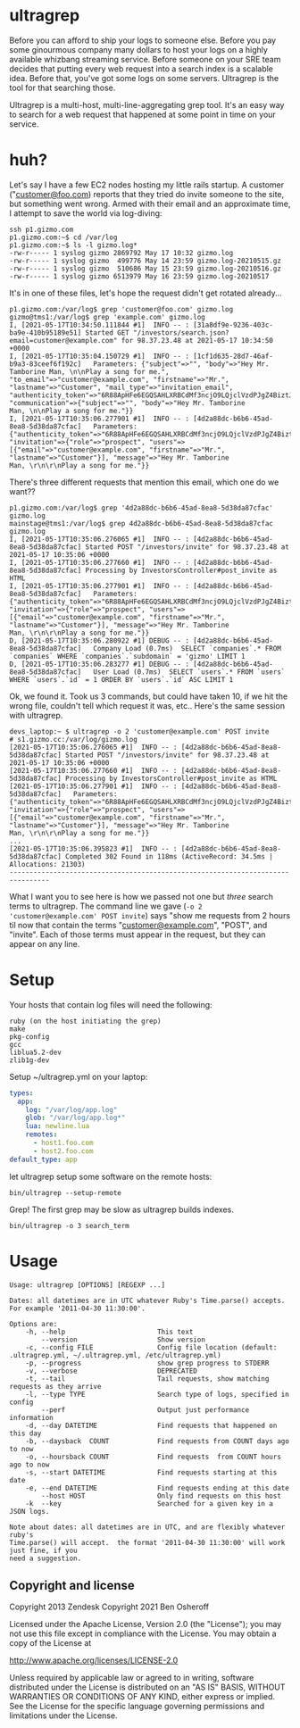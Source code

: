 ultragrep
=========


Before you can afford to ship your logs to someone else.  Before you pay some
ginourmous company many dollars to host your logs on a highly available whizbang
streaming service.  Before someone on your SRE team decides that putting every
web request into a search index is a scalable idea.  Before that, you've
got some logs on some servers.  Ultragrep is the tool for that searching those.

Ultragrep is a multi-host, multi-line-aggregating grep tool.  It's an easy way
to search for a web request that happened at some point in time on your service.

huh?
====

Let's say I have a few EC2 nodes hosting my little rails startup.  A customer
("customer@foo.com) reports that they tried do invite someone to the site, but
something went wrong.  Armed with their email and an approximate time, I
attempt to save the world via log-diving:

```
ssh p1.gizmo.com
p1.gizmo.com:~$ cd /var/log
p1.gizmo.com:~$ ls -l gizmo.log*
-rw-r----- 1 syslog gizmo 2869792 May 17 10:32 gizmo.log
-rw-r----- 1 syslog gizmo  499776 May 14 23:59 gizmo.log-20210515.gz
-rw-r----- 1 syslog gizmo  510686 May 15 23:59 gizmo.log-20210516.gz
-rw-r----- 1 syslog gizmo 6513979 May 16 23:59 gizmo.log-20210517
```

It's in one of these files, let's hope the request didn't get rotated already...

```
p1.gizmo.com:/var/log$ grep 'customer@foo.com' gizmo.log
gizmo@tms1:/var/log$ grep 'example.com' gizmo.log
I, [2021-05-17T10:34:50.111844 #1]  INFO -- : [31a8df9e-9236-403c-ba9e-410b95189e51] Started GET "/investors/search.json?email=customer@example.com" for 98.37.23.48 at 2021-05-17 10:34:50 +0000
I, [2021-05-17T10:35:04.150729 #1]  INFO -- : [1cf1d635-28d7-46af-b9a3-83ceef6f192c]   Parameters: {"subject"=>"", "body"=>"Hey Mr. Tamborine Man, \n\nPlay a song for me.", "to_email"=>"customer@example.com", "firstname"=>"Mr.", "lastname"=>"Customer", "mail_type"=>"invitation_email", "authenticity_token"=>"6R88ApHFe6EGQSAHLXRBCdMf3ncjO9LQjclVzdPJgZ4BiztJtjPWkcnXhDj/e5jNUuj6PVP+jpPkS7L1Ia5L0g==", "communication"=>{"subject"=>"", "body"=>"Hey Mr. Tamborine Man, \n\nPlay a song for me."}}
I, [2021-05-17T10:35:06.277901 #1]  INFO -- : [4d2a88dc-b6b6-45ad-8ea8-5d38da87cfac]   Parameters: {"authenticity_token"=>"6R88ApHFe6EGQSAHLXRBCdMf3ncjO9LQjclVzdPJgZ4BiztJtjPWkcnXhDj/e5jNUuj6PVP+jpPkS7L1Ia5L0g==", "invitation"=>{"role"=>"prospect", "users"=>[{"email"=>"customer@example.com", "firstname"=>"Mr.", "lastname"=>"Customer"}], "message"=>"Hey Mr. Tamborine Man, \r\n\r\nPlay a song for me."}}
```

There's three different requests that mention this email, which one do we want??

```
p1.gizmo.com:/var/log$ grep '4d2a88dc-b6b6-45ad-8ea8-5d38da87cfac' gizmo.log
mainstage@tms1:/var/log$ grep 4d2a88dc-b6b6-45ad-8ea8-5d38da87cfac gizmo.log
I, [2021-05-17T10:35:06.276065 #1]  INFO -- : [4d2a88dc-b6b6-45ad-8ea8-5d38da87cfac] Started POST "/investors/invite" for 98.37.23.48 at 2021-05-17 10:35:06 +0000
I, [2021-05-17T10:35:06.277660 #1]  INFO -- : [4d2a88dc-b6b6-45ad-8ea8-5d38da87cfac] Processing by InvestorsController#post_invite as HTML
I, [2021-05-17T10:35:06.277901 #1]  INFO -- : [4d2a88dc-b6b6-45ad-8ea8-5d38da87cfac]   Parameters: {"authenticity_token"=>"6R88ApHFe6EGQSAHLXRBCdMf3ncjO9LQjclVzdPJgZ4BiztJtjPWkcnXhDj/e5jNUuj6PVP+jpPkS7L1Ia5L0g==", "invitation"=>{"role"=>"prospect", "users"=>[{"email"=>"customer@example.com", "firstname"=>"Mr.", "lastname"=>"Customer"}], "message"=>"Hey Mr. Tamborine Man, \r\n\r\nPlay a song for me."}}
D, [2021-05-17T10:35:06.280922 #1] DEBUG -- : [4d2a88dc-b6b6-45ad-8ea8-5d38da87cfac]   Company Load (0.7ms)  SELECT `companies`.* FROM `companies` WHERE `companies`.`subdomain` = 'gizmo' LIMIT 1
D, [2021-05-17T10:35:06.283277 #1] DEBUG -- : [4d2a88dc-b6b6-45ad-8ea8-5d38da87cfac]   User Load (0.7ms)  SELECT `users`.* FROM `users` WHERE `users`.`id` = 1 ORDER BY `users`.`id` ASC LIMIT 1

```

Ok, we found it.  Took us 3 commands, but could have taken 10, if we hit the
wrong file, couldn't tell which request it was, etc..  Here's the same session
with ultragrep.


```
devs_laptop:~ $ ultragrep -o 2 'customer@example.com' POST invite
# s1.gizmo.cc:/var/log/gizmo.log
[2021-05-17T10:35:06.276065 #1]  INFO -- : [4d2a88dc-b6b6-45ad-8ea8-5d38da87cfac] Started POST "/investors/invite" for 98.37.23.48 at 2021-05-17 10:35:06 +0000
[2021-05-17T10:35:06.277660 #1]  INFO -- : [4d2a88dc-b6b6-45ad-8ea8-5d38da87cfac] Processing by InvestorsController#post_invite as HTML
[2021-05-17T10:35:06.277901 #1]  INFO -- : [4d2a88dc-b6b6-45ad-8ea8-5d38da87cfac]   Parameters: {"authenticity_token"=>"6R88ApHFe6EGQSAHLXRBCdMf3ncjO9LQjclVzdPJgZ4BiztJtjPWkcnXhDj/e5jNUuj6PVP+jpPkS7L1Ia5L0g==", "invitation"=>{"role"=>"prospect", "users"=>[{"email"=>"customer@example.com", "firstname"=>"Mr.", "lastname"=>"Customer"}], "message"=>"Hey Mr. Tamborine Man, \r\n\r\nPlay a song for me."}}
...
[2021-05-17T10:35:06.395823 #1]  INFO -- : [4d2a88dc-b6b6-45ad-8ea8-5d38da87cfac] Completed 302 Found in 118ms (ActiveRecord: 34.5ms | Allocations: 21303)
--------------------------------------------------------------------------------
```

What I want you to see here is how we passed not one but *three* search terms
to ultragrep.  The command line we gave (`-o 2 'customer@example.com' POST
invite`) says "show me requests from 2 hours til now that contain the terms
"customer@example.com", "POST", and "invite".  Each of those terms must appear
in the request, but they can appear on any line.

Setup
=====


Your hosts that contain log files will need the following:

```
ruby (on the host initiating the grep)
make
pkg-config
gcc
liblua5.2-dev
zlib1g-dev
```

Setup ~/ultragrep.yml on your laptop:

```Yaml
types:
  app:
    log: "/var/log/app.log"
    glob: "/var/log/app.log*"
    lua: newline.lua
    remotes:
      - host1.foo.com
      - host2.foo.com
default_type: app
```

let ultragrep setup some software on the remote hosts:

```
bin/ultragrep --setup-remote
```

Grep!  The first grep may be slow as ultragrep builds indexes.

```
bin/ultragrep -o 3 search_term
```


Usage
=====

<!-- copy paste ./bin/ultragrep -h result -->
```
Usage: ultragrep [OPTIONS] [REGEXP ...]

Dates: all datetimes are in UTC whatever Ruby's Time.parse() accepts.
For example '2011-04-30 11:30:00'.

Options are:
    -h, --help                       This text
        --version                    Show version
    -c, --config FILE                Config file location (default: .ultragrep.yml, ~/.ultragrep.yml, /etc/ultragrep.yml)
    -p, --progress                   show grep progress to STDERR
    -v, --verbose                    DEPRECATED
    -t, --tail                       Tail requests, show matching requests as they arrive
    -l, --type TYPE                  Search type of logs, specified in config
        --perf                       Output just performance information
    -d, --day DATETIME               Find requests that happened on this day
    -b, --daysback  COUNT            Find requests from COUNT days ago to now
    -o, --hoursback COUNT            Find requests  from COUNT hours ago to now
    -s, --start DATETIME             Find requests starting at this date
    -e, --end DATETIME               Find requests ending at this date
        --host HOST                  Only find requests on this host
    -k  --key                        Searched for a given key in a JSON logs.

Note about dates: all datetimes are in UTC, and are flexibly whatever ruby's
Time.parse() will accept.  the format '2011-04-30 11:30:00' will work just fine, if you
need a suggestion.
```

## Copyright and license

Copyright 2013 Zendesk
Copyright 2021 Ben Osheroff

Licensed under the Apache License, Version 2.0 (the "License"); you may not use this file except in compliance with the License.
You may obtain a copy of the License at

http://www.apache.org/licenses/LICENSE-2.0

Unless required by applicable law or agreed to in writing, software distributed under the License is distributed on an "AS IS" BASIS, WITHOUT WARRANTIES OR CONDITIONS OF ANY KIND, either express or implied. See the License for the specific language governing permissions and limitations under the License.
